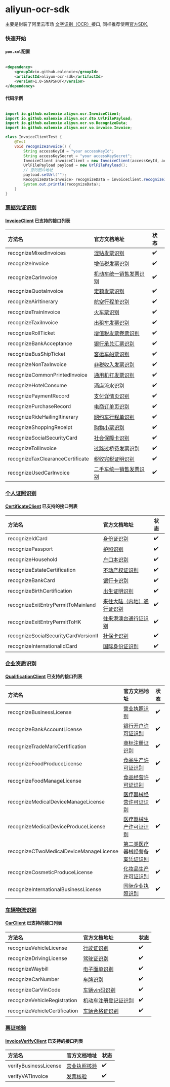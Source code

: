 aliyun-ocr-sdk
===========

主要是封装了阿里云市场 [文字识别（OCR）](https://help.aliyun.com/document_detail/442243.html)接口,
同样推荐使用[官方SDK](https://help.aliyun.com/document_detail/295361.html?spm=a2c4g.294602.0.0.7d6b273fcuQtyU),

### 快速开始

#### `pom.xml`配置

```xml

<dependency>
    <groupId>io.github.ealenxie</groupId>
    <artifactId>aliyun-ocr-sdk</artifactId>
    <version>1.0-SNAPSHOT</version>
</dependency>
```

#### 代码示例

```java

import io.github.ealenxie.aliyun.ocr.InvoiceClient;
import io.github.ealenxie.aliyun.ocr.dto.UrlFilePayload;
import io.github.ealenxie.aliyun.ocr.vo.RecognizeData;
import io.github.ealenxie.aliyun.ocr.vo.invoice.Invoice;

class InvoiceClientTest {
    @Test
    void recognizeInvoice() {
        String accessKeyId = "your accessKeyId";
        String accessKeySecret = "your accessKeySecret";
        InvoiceClient invoiceClient = new InvoiceClient(accessKeyId, accessKeySecret);
        UrlFilePayload payload = new UrlFilePayload();
        // 您的图片地址
        payload.setUrl("");
        RecognizeData<Invoice> recognizeData = invoiceClient.recognizeInvoice(payload);
        System.out.println(recognizeData);
    }
}

```

### [票据凭证识别](https://help.aliyun.com/document_detail/442265.html)

#### [InvoiceClient](https://github.com/EalenXie/sdk-all/blob/main/aliyun-ocr-sdk/src/main/java/io/github/ealenxie/aliyun/ocr/InvoiceClient.java) 已支持的接口列表

| 方法名                              | 官方文档地址                                                             | 状态  |
|:---------------------------------|:-------------------------------------------------------------------|:----|
| recognizeMixedInvoices           | [混贴发票识别](https://help.aliyun.com/document_detail/442266.htm)       | ✔️  |
| recognizeInvoice                 | [增值税发票识别](https://help.aliyun.com/document_detail/442267.htm)      | ✔️  |
| recognizeCarInvoice              | [机动车统一销售发票识别](https://help.aliyun.com/document_detail/442268.html) | ✔️  |
| recognizeQuotaInvoice            | [定额发票识别](https://help.aliyun.com/document_detail/442269.html)      | ✔️  |
| recognizeAirItinerary            | [航空行程单识别](https://help.aliyun.com/document_detail/442270.html)     | ✔️  |
| recognizeTrainInvoice            | [火车票识别](https://help.aliyun.com/document_detail/442271.html)       | ✔️  |
| recognizeTaxiInvoice             | [出租车发票识别](https://help.aliyun.com/document_detail/442272.html)     | ✔️  |
| recognizeRollTicket              | [增值税发票卷票识别](https://help.aliyun.com/document_detail/442273.html)   | ✔️  |
| recognizeBankAcceptance          | [银行承兑汇票识别](https://help.aliyun.com/document_detail/442274.html)    | ✔️  |
| recognizeBusShipTicket           | [客运车船票识别](https://help.aliyun.com/document_detail/442275.html)     | ✔️  |
| recognizeNonTaxInvoice           | [非税收入发票识别](https://help.aliyun.com/document_detail/442276.html)    | ✔️  |
| recognizeCommonPrintedInvoice    | [通用机打发票识别](https://help.aliyun.com/document_detail/442277.html)    | ✔️  |
| recognizeHotelConsume            | [酒店流水识别](https://help.aliyun.com/document_detail/442278.html)      | ✔️  |
| recognizePaymentRecord           | [支付详情页识别](https://help.aliyun.com/document_detail/442279.html)     | ✔️  |
| recognizePurchaseRecord          | [电商订单页识别](https://help.aliyun.com/document_detail/442280.html)     | ✔️  |
| recognizeRideHailingItinerary    | [网约车行程单识别](https://help.aliyun.com/document_detail/442281.html)    | ✔️  |
| recognizeShoppingReceipt         | [购物小票识别](https://help.aliyun.com/document_detail/442282.html)      | ✔️  |
| recognizeSocialSecurityCard      | [社会保障卡识别](https://help.aliyun.com/document_detail/442283.html)     | ✔️  |
| recognizeTollInvoice             | [过路过桥费发票识别](https://help.aliyun.com/document_detail/442284.html)   | ✔️  |
| recognizeTaxClearanceCertificate | [税收完税证明识别](https://help.aliyun.com/document_detail/442285.html)    | ✔️  |
| recognizeUsedCarInvoice          | [二手车统一销售发票识别](https://help.aliyun.com/document_detail/442286.html) | ✔️  |

### [个人证照识别](https://help.aliyun.com/document_detail/442254.html)

#### [CertificateClient](https://github.com/EalenXie/sdk-all/blob/main/aliyun-ocr-sdk/src/main/java/io/github/ealenxie/aliyun/ocr/CertificateClient.java) 已支持的接口列表

| 方法名                                  | 官方文档地址                                                               | 状态  |
|:-------------------------------------|:---------------------------------------------------------------------|:----|
| recognizeIdCard                      | [身份证识别](https://help.aliyun.com/document_detail/442255.htm)          | ✔️  |
| recognizePassport                    | [护照识别](https://help.aliyun.com/document_detail/442256.htm)           | ✔️  |
| recognizeHousehold                   | [户口本识别](https://help.aliyun.com/document_detail/442257.html)         | ✔️  |
| recognizeEstateCertification         | [不动产权证识别](https://help.aliyun.com/document_detail/442258.html)       | ✔️  |
| recognizeBankCard                    | [银行卡识别](https://help.aliyun.com/document_detail/442259.html)         | ✔️  |
| recognizeBirthCertification          | [出生证明识别](https://help.aliyun.com/document_detail/442260.html)        | ✔️  |
| recognizeExitEntryPermitToMainland   | [来往大陆（内地）通行证识别](https://help.aliyun.com/document_detail/442262.html) | ✔️  |
| recognizeExitEntryPermitToHK         | [往来港澳台通行证识别](https://help.aliyun.com/document_detail/442263.html)    | ✔️  |
| recognizeSocialSecurityCardVersionII | [社保卡识别](https://help.aliyun.com/document_detail/442264.html)         | ✔️  |
| recognizeInternationalIdCard         | [国际身份证识别](https://help.aliyun.com/document_detail/455939.html)       | ✔️  |

### [企业资质识别](https://help.aliyun.com/document_detail/442287.html)

#### [QualificationClient](https://github.com/EalenXie/sdk-all/blob/main/aliyun-ocr-sdk/src/main/java/io/github/ealenxie/aliyun/ocr/QualificationClient.java) 已支持的接口列表

| 方法名                                     | 官方文档地址                                                                 | 状态  |
|:----------------------------------------|:-----------------------------------------------------------------------|:----|
| recognizeBusinessLicense                | [营业执照识别](https://help.aliyun.com/document_detail/442288.htm)           | ✔️  |
| recognizeBankAccountLicense             | [银行开户许可证识别](https://help.aliyun.com/document_detail/442289.htm)        | ✔️  |
| recognizeTradeMarkCertification         | [商标注册证识别](https://help.aliyun.com/document_detail/442290.html)         | ✔️  |
| recognizeFoodProduceLicense             | [食品生产许可证识别](https://help.aliyun.com/document_detail/442291.html)       | ✔️  |
| recognizeFoodManageLicense              | [食品经营许可证识别](https://help.aliyun.com/document_detail/442292.html)       | ✔️  |
| recognizeMedicalDeviceManageLicense     | [医疗器械经营许可证识别](https://help.aliyun.com/document_detail/442293.html)     | ✔️  |
| recognizeMedicalDeviceProduceLicense    | [医疗器械生产许可证识别](https://help.aliyun.com/document_detail/442294.html)     | ✔️  |
| recognizeCTwoMedicalDeviceManageLicense | [第二类医疗器械经营备案凭证识别](https://help.aliyun.com/document_detail/442295.html) | ✔️  |
| recognizeCosmeticProduceLicense         | [化妆品生产许可证识别](https://help.aliyun.com/document_detail/442296.html)      | ✔️  |
| recognizeInternationalBusinessLicense   | [国际企业执照识别](https://help.aliyun.com/document_detail/463487.html)        | ✔️  |

### [车辆物流识别](https://help.aliyun.com/document_detail/442297.html)

#### [CarClient](https://github.com/EalenXie/sdk-all/blob/main/aliyun-ocr-sdk/src/main/java/io/github/ealenxie/aliyun/ocr/CarClient.java) 已支持的接口列表

| 方法名                           | 官方文档地址                                                           | 状态  |
|:------------------------------|:-----------------------------------------------------------------|:----|
| recognizeVehicleLicense       | [行驶证识别](https://help.aliyun.com/document_detail/442298.htm)      | ✔️  |
| recognizeDrivingLicense       | [驾驶证识别](https://help.aliyun.com/document_detail/442299.htm)      | ✔️  |
| recognizeWaybill              | [电子面单识别](https://help.aliyun.com/document_detail/442300.htm)     | ✔️  |
| recognizeCarNumber            | [车牌识别](https://help.aliyun.com/document_detail/442301.htm)       | ✔️  |
| recognizeCarVinCode           | [车辆vin码识别](https://help.aliyun.com/document_detail/442302.htm)   | ✔️  |
| recognizeVehicleRegistration  | [机动车注册登记证识别](https://help.aliyun.com/document_detail/442303.htm) | ✔️  |
| recognizeVehicleCertification | [车辆合格证识别](https://help.aliyun.com/document_detail/442304.htm)    | ✔️  |

### [票证核验](https://help.aliyun.com/document_detail/465265.html)

#### [InvoiceVerifyClient](https://github.com/EalenXie/sdk-all/blob/main/aliyun-ocr-sdk/src/main/java/io/github/ealenxie/aliyun/ocr/InvoiceVerifyClient.java) 已支持的接口列表

| 方法名                   | 官方文档地址                                                       | 状态  |
|:----------------------|:-------------------------------------------------------------|:----|
| verifyBusinessLicense | [营业执照核验](https://help.aliyun.com/document_detail/465204.htm) | ✔️  |
| verifyVATInvoice      | [发票核验](https://help.aliyun.com/document_detail/465205.htm)   | ✔️  |

